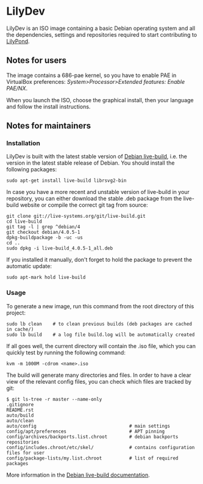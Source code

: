 # LilyDev

LilyDev is an ISO image containing a basic Debian operating system and
all the dependencies, settings and repositories required to start
contributing to [LilyPond](http://lilypond.org/).

## Notes for users

The image contains a 686-pae kernel, so you have to enable PAE in
VirtualBox preferences: *System\>Processor\>Extended features: Enable PAE/NX*.

When you launch the ISO, choose the graphical install, then your
language and follow the install instructions.

## Notes for maintainers

### Installation

LilyDev is built with the latest stable version of [Debian
live-build](http://live.debian.net/), i.e. the version in the latest
stable release of Debian. You should install the following packages:

    sudo apt-get install live-build librsvg2-bin

In case you have a more recent and unstable version of live-build in
your repository, you can either download the stable .deb package from
the live-build website or compile the correct git tag from source:

    git clone git://live-systems.org/git/live-build.git
    cd live-build
    git tag -l | grep ^debian/4
    git checkout debian/4.0.5-1
    dpkg-buildpackage -b -uc -us
    cd ..
    sudo dpkg -i live-build_4.0.5-1_all.deb

If you installed it manually, don't forget to hold the package to prevent
the automatic update:

    sudo apt-mark hold live-build

### Usage

To generate a new image, run this command from the root directory of
this project:

    sudo lb clean    # to clean previous builds (deb packages are cached in cache/)
    sudo lb build    # a log file build.log will be automatically created

If all goes well, the current directory will contain the .iso file, which
you can quickly test by running the following command:

    kvm -m 1000M -cdrom <name>.iso

The build will generate many directories and files. In order to have a
clear view of the relevant config files, you can check which files are
tracked by git:

    $ git ls-tree -r master --name-only
    .gitignore
    README.rst
    auto/build
    auto/clean
    auto/config                                  # main settings
    config/apt/preferences                       # APT pinning
    config/archives/backports.list.chroot        # debian backports repositories
    config/includes.chroot/etc/skel/             # contains configuration files for user
    config/package-lists/my.list.chroot          # list of required packages

More information in the [Debian live-build
documentation](http://live.debian.net/manual/current/html/live-manual.en.html).
